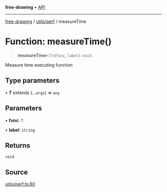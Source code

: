 **free-drawing** • [API](../../../README.md)

***

[free-drawing](../../../README.md) / [utils/perf](../README.md) / measureTime

# Function: measureTime()

> **measureTime**\<`T`\>(`func`, `label`): `void`

Measure time executing function

## Type parameters

• **T** extends (...`args`) => `any`

## Parameters

• **func**: `T`

• **label**: `string`

## Returns

`void`

## Source

[utils/perf.ts:80](https://github.com/fabienwnklr/free-drawing/blob/master/src/utils/perf.ts#L80)
